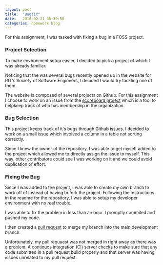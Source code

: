```yaml
---
layout: post
title:  "Bugfix"
date:   2016-02-21 08:30:50
categories: homework blog
---
```


For this assignment, I was tasked with fixing a bug in a FOSS project.


### Project Selection 

To make environment setup easier, I decided to pick a project of which I was
already familiar. 

Noticing that the was several bugs recently opened up in the website for RIT's
Society of Software Engineers, I decided I would try tackling one of them.

The website is composed of several projects on Github. For this assignment I
choose to work on an issue from the
[scoreboard project](https://github.com/rit-sse/scoreboard-2.0)
which is a tool to helpkeep track of who has membership in the organization. 

### Bug Selection

This project keeps track of it's bugs through Github issues. I decided to work
on a small issue which involved a column in a table not sorting correctly.

Since I knew the owner of the repository, I was able to get myself added to the
project which allowed me to directly assign the issue to myself. This way,
other contributors could see I was working on it and we could avoid duplication
of effort.

### Fixing the Bug

Since I was added to the project, I was able to create my own branch to work
off of instead of having to fork the project. Following the instructions in the
readme for the repository, I was able to setup my developer environment with no
real trouble. 

I was able to fix the problem in less than an hour. I promptly commited and 
pushed my code.

I then created a
[pull request](https://github.com/rit-sse/scoreboard-2.0/pull/31)
to merge my branch into the main development branch.

Unfortunately, my pull requuest was not merged in right away as there was a
problem. A continuos integration (CI) server checks to make sure that any code
submitted in a pull request build properly and that server was having issues
unrelated to my pull request.
